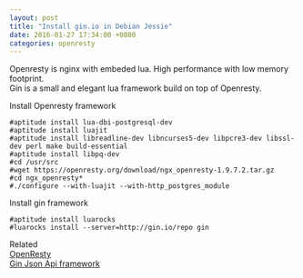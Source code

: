 ```yaml
---
layout: post
title: "Install gin.io in Debian Jessie"
date: 2016-01-27 17:34:00 +0800  
categories: openresty
---
```

Openresty is nginx with embeded lua. High performance with low memory footprint.      
Gin is a small and elegant lua framework build on top of Openresty.

Install Openresty framework


    #aptitude install lua-dbi-postgresql-dev  
    #aptitude install luajit  
    #aptitude install libreadline-dev libncurses5-dev libpcre3-dev libssl-dev perl make build-essential
    #aptitude install libpq-dev
    #cd /usr/src
    #wget https://openresty.org/download/ngx_openresty-1.9.7.2.tar.gz
    #cd ngx_openresty*
    #./configure --with-luajit --with-http_postgres_module



Install gin framework  

    #aptitude install luarocks  
    #luarocks install --server=http://gin.io/repo gin  


Related  
[OpenResty](http://openresty.org/)  
[Gin Json Api framework](http://gin.io)



